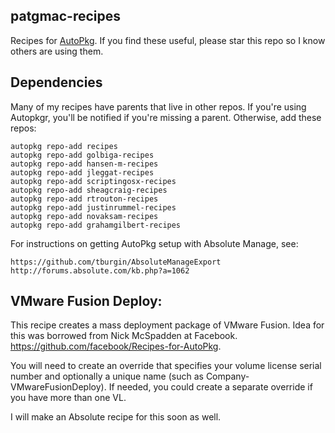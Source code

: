 ## patgmac-recipes

Recipes for [AutoPkg](http://autopkg.github.io/autopkg/). If you find these useful, please star this repo so I know others are using them.

## Dependencies

Many of my recipes have parents that live in other repos. If you're using Autopkgr, you'll be notified if you're missing a parent. Otherwise, add these repos:

```
autopkg repo-add recipes
autopkg repo-add golbiga-recipes
autopkg repo-add hansen-m-recipes
autopkg repo-add jleggat-recipes
autopkg repo-add scriptingosx-recipes
autopkg repo-add sheagcraig-recipes
autopkg repo-add rtrouton-recipes
autopkg repo-add justinrummel-recipes
autopkg repo-add novaksam-recipes
autopkg repo-add grahamgilbert-recipes
```

For instructions on getting AutoPkg setup with Absolute Manage, see:
```
https://github.com/tburgin/AbsoluteManageExport  
http://forums.absolute.com/kb.php?a=1062  
```

## VMware Fusion Deploy:  

This recipe creates a mass deployment package of VMware Fusion. Idea for this was borrowed from Nick McSpadden at Facebook. https://github.com/facebook/Recipes-for-AutoPkg.  

You will need to create an override that specifies your volume license serial number and optionally a unique name (such as Company-VMwareFusionDeploy). 
If needed, you could create a separate override if you have more than one VL.  

I will make an Absolute recipe for this soon as well. 